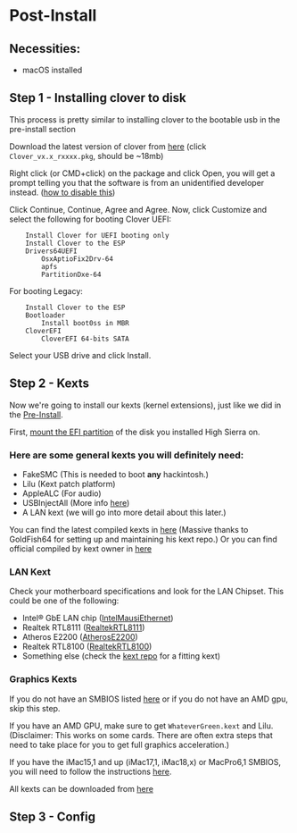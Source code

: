 # Post-Install

## Necessities:
* macOS installed

## Step 1 - Installing clover to disk
This process is pretty similar to installing clover to the bootable usb in the pre-install section

Download the latest version of clover from [here](https://github.com/Dids/clover-builder/releases/) (click `Clover_vx.x_rxxxx.pkg`, should be ~18mb)

Right click (or CMD+click) on the package and click Open, you will get a prompt telling you that the software is from an unidentified developer instead. ([how to disable this](http://osxdaily.com/2016/09/27/allow-apps-from-anywhere-macos-gatekeeper/))

Click Continue, Continue, Agree and Agree. Now, click Customize and select the following for booting Clover UEFI:
```
    Install Clover for UEFI booting only
    Install Clover to the ESP
    Drivers64UEFI
        OsxAptioFix2Drv-64
        apfs
        PartitionDxe-64
```

For booting Legacy:
```
    Install Clover to the ESP
    Bootloader
        Install boot0ss in MBR
    CloverEFI
        CloverEFI 64-bits SATA
```

Select your USB drive and click Install.

## Step 2 - Kexts
Now we're going to install our kexts (kernel extensions), just like we did in the [Pre-Install](../master/Pre-Install.md#step-3---downloading-kexts).

First, [mount the EFI partition](../master/Tips.md#how-to-mount-efi) of the disk you installed High Sierra on.

### Here are some general kexts you will definitely need:
* FakeSMC (This is needed to boot **any** hackintosh.)
* Lilu (Kext patch platform)
* AppleALC (For audio)
* USBInjectAll (More info [here](.../master/Tips.md#usbinjectall))
* A LAN kext (we will go into more detail about this later.)

You can find the latest compiled kexts in [here](https://1drv.ms/f/s!AiP7m5LaOED-mo9XA4Ml-69cwAsikQ) (Massive thanks to GoldFish64 for setting up and maintaining his kext repo.)
Or you can find official compiled by kext owner in [here](https://docs.google.com/spreadsheets/d/1WQ87XQKgJVPPub_CbjoHsUscgyxrGg3DWzZz7Nnf_RU/)

### LAN Kext
Check your motherboard specifications and look for the LAN Chipset. This could be one of the following:
* Intel® GbE LAN chip ([IntelMausiEthernet](https://github.com/Mieze/IntelMausiEthernet))
* Realtek RTL8111 ([RealtekRTL8111](https://github.com/Mieze/RTL8111_driver_for_OS_X))
* Atheros E2200 ([AtherosE2200](https://github.com/Mieze/AtherosE2200Ethernet))
* Realtek RTL8100 ([RealtekRTL8100](https://github.com/Mieze/RealtekRTL8100))
* Something else (check the [kext repo](https://1drv.ms/f/s!AiP7m5LaOED-mo9XA4Ml-69cwAsikQ) for a fitting kext)

### Graphics Kexts
If you do not have an SMBIOS listed [here](../master/Tips.md#nvidiagraphicsfixup-and-some-smbioses-explained) or  if you do not have an AMD gpu, skip this step.

If you have an AMD GPU, make sure to get `WhateverGreen.kext` and Lilu. 
(Disclaimer: This works on some cards. There are often extra steps that need to take place for you to get full graphics acceleration.)

If you have the iMac15,1 and up (iMac17,1, iMac18,x) or MacPro6,1 SMBIOS, you will need to follow the instructions [here](../master/Tips.md#nvidiagraphicsfixup-and-some-smbioses-explained).

All kexts can be downloaded from [here](https://1drv.ms/f/s!AiP7m5LaOED-mo9XA4Ml-69cwAsikQ)

## Step 3 - Config
